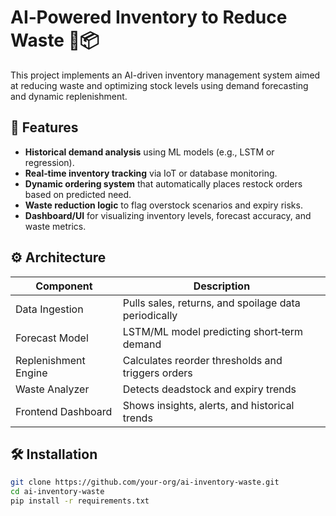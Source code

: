 # AI‑Powered Inventory to Reduce Waste 🧠📦

This project implements an AI-driven inventory management system aimed at reducing waste and optimizing stock levels using demand forecasting and dynamic replenishment.

## 🎯 Features

- **Historical demand analysis** using ML models (e.g., LSTM or regression).
- **Real‑time inventory tracking** via IoT or database monitoring.
- **Dynamic ordering system** that automatically places restock orders based on predicted need.
- **Waste reduction logic** to flag overstock scenarios and expiry risks.
- **Dashboard/UI** for visualizing inventory levels, forecast accuracy, and waste metrics.

## ⚙️ Architecture

| Component              | Description |
|-----------------------|-------------|
| Data Ingestion        | Pulls sales, returns, and spoilage data periodically |
| Forecast Model        | LSTM/ML model predicting short‑term demand |
| Replenishment Engine | Calculates reorder thresholds and triggers orders |
| Waste Analyzer        | Detects deadstock and expiry trends |
| Frontend Dashboard    | Shows insights, alerts, and historical trends |

## 🛠️ Installation

```bash
git clone https://github.com/your-org/ai-inventory-waste.git
cd ai-inventory-waste
pip install -r requirements.txt
